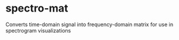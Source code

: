 # spectro-mat
Converts time-domain signal into frequency-domain matrix for use in spectrogram visualizations

